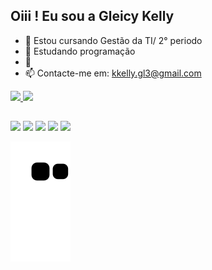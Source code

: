 ## Oiii ! Eu sou a Gleicy Kelly

- 👀 Estou cursando Gestão da TI/ 2° periodo
- 🌱 Estudando programação
- 💞️ 
- 📫 Contacte-me em: kkelly.gl3@gmail.com

<div>
  <a href="https://github.com/GleyOliveira">
  <img height="180em" src="https://github-readme-stats.vercel.app/api?username=gleyoliveira&show_icons=true&theme=tokyonight&include_all_commits=true&count_private=true"/>
  <img height="180em" src="https://github-readme-stats.vercel.app/api/top-langs/?username=gleyoliveira&layout=compact&langs_count=7&theme=tokyonight"/>
</div>

##

<div>
 <a href="https://www.youtube.com/channel/UCVHIHrUoOyLbs7E9l_0j28Q" target="_blank"><img src="https://img.shields.io/badge/YouTube-FF0000?style=for-the-badge&logo=youtube&logoColor=white" target="_blank"></a>
  <a href="https://www.instagram.com/gley0liveira/" target="_blank"><img src="https://img.shields.io/badge/-Instagram-%23E4405F?style=for-the-badge&logo=instagram&logoColor=white" target="_blank"></a>
 	<a href="https://twitter.com/GleyOliveira2" target="_blank"><img src="https://img.shields.io/badge/Twitter-1DA1F2?style=for-the-badge&logo=twitter&logoColor=white" target="_blank"></a>
 <a href="https://www.facebook.com/gleicykelly.oliveira" target="_blank"><img src="https://img.shields.io/badge/Facebook-1877F2?style=for-the-badge&logo=facebook&logoColor=white" target="_blank"></a> 
  <a href="https://www.linkedin.com/in/gley-oliveira-755552222/" target="_blank"><img src="https://img.shields.io/badge/-LinkedIn-%230077B5?style=for-the-badge&logo=linkedin&logoColor=white" target="_blank"></a>
   
  ![Snake animation](https://github.com/rafaballerini/rafaballerini/blob/output/github-contribution-grid-snake.svg)
 
</div>
  
